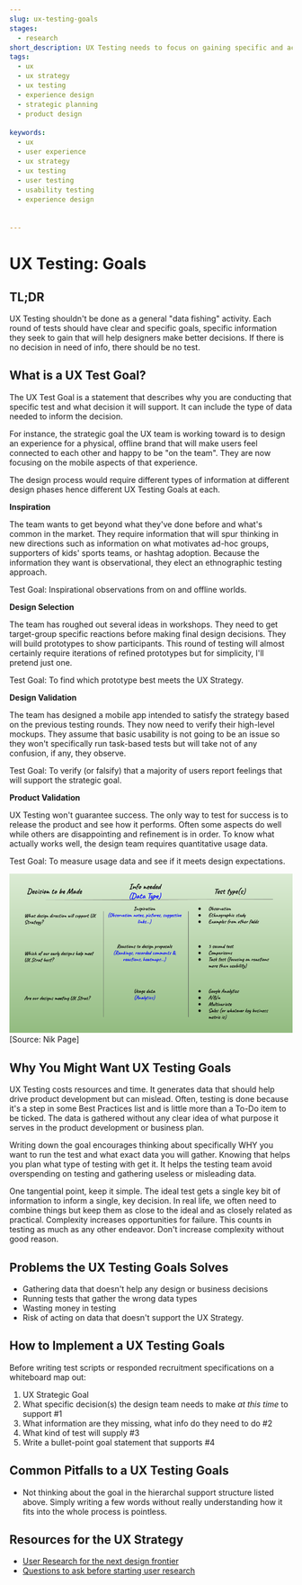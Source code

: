 ```yaml
---
slug: ux-testing-goals
stages:
  - research
short_description: UX Testing needs to focus on gaining specific and actionable information that will help the team make better-informed decisions that will, in turn, push the project toward fulfilling the overall UX Strategy. Setting clear goals will help achieve that.
tags:
  - ux
  - ux strategy
  - ux testing
  - experience design
  - strategic planning
  - product design
 
keywords:
  - ux
  - user experience
  - ux strategy
  - ux testing
  - user testing
  - usability testing
  - experience design
   
 
---
```

# UX Testing: Goals

## TL;DR

UX Testing shouldn't be done as a general "data fishing" activity. Each round of tests should have clear and specific goals, specific information they seek to gain that will help designers make better decisions. If there is no decision in need of info, there should be no test.

## What is a UX Test Goal?

The UX Test Goal is a statement that describes why you are conducting that specific test and what decision it will support. It can include the type of data needed to inform the decision.

For instance, the strategic goal the UX team is working toward is to design an experience for a physical, offline brand that will make users feel connected to each other and happy to be "on the team". They are now focusing on the mobile aspects of that experience. 

The design process would require different types of information at different design phases hence different UX Testing Goals at each.

**Inspiration**

The team wants to get beyond what they've done before and what's common in the market. They require information that will spur thinking in new directions such as information on what motivates ad-hoc groups, supporters of kids' sports teams, or hashtag adoption. Because the information they want is observational, they elect an ethnographic testing approach.

Test Goal: Inspirational observations from on and offline worlds.

**Design Selection**

The team has roughed out several ideas in workshops. They need to get target-group specific reactions before making final design decisions. They will build prototypes to show participants. This round of testing will almost certainly require iterations of refined prototypes but for simplicity, I'll pretend just one.

Test Goal: To find which prototype best meets the UX Strategy.

**Design Validation**

The team has designed a mobile app intended to satisfy the strategy based on the previous testing rounds. They now need to verify their high-level mockups. They assume that basic usability is not going to be an issue so they won't specifically run task-based tests but will take not of any confusion, if any, they observe.

Test Goal: To verify (or falsify) that a majority of users report feelings that will support the strategic goal.

**Product Validation**

UX Testing won't guarantee success. The only way to test for success is to release the product and see how it performs. Often some aspects do well while others are disappointing and refinement is in order. To know what actually works well, the design team requires quantitative usage data.

Test Goal: To measure usage data and see if it meets design expectations.

![UX Test Needs to Test Types Matrix Examples](/files/ux_test_needs_matrix_example.png)
[Source: Nik Page]

## Why You Might Want UX Testing Goals

UX Testing costs resources and time. It generates data that should help drive product development but can mislead. Often, testing is done because it's a step in some Best Practices list and is little more than a To-Do item to be ticked. The data is gathered without any clear idea of what purpose it serves in the product development or business plan.

Writing down the goal encourages thinking about specifically WHY you want to run the test and what exact data you will gather. Knowing that helps you plan what type of testing with get it. It helps the testing team avoid overspending on testing and gathering useless or misleading data.

One tangential point, keep it simple. The ideal test gets a single key bit of information to inform a single, key decision. In real life, we often need to combine things but keep them as close to the ideal and as closely related as practical. Complexity increases opportunities for failure. This counts in testing as much as any other endeavor. Don't increase complexity without good reason.

## Problems the UX Testing Goals Solves

* Gathering data that doesn't help any design or business decisions
* Running tests that gather the wrong data types
* Wasting money in testing
* Risk of acting on data that doesn't support the UX Strategy.

## How to Implement a UX Testing Goals
Before writing test scripts or responded recruitment specifications on a whiteboard map out:
1. UX Strategic Goal
2. What specific decision(s) the design team needs to make *at this time* to support #1
3. What information are they missing, what info do they need to do #2
4. What kind of test will supply #3
5. Write a bullet-point goal statement that supports #4



## Common Pitfalls to a UX Testing Goals

* Not thinking about the goal in the hierarchal support structure listed above. Simply writing a few words without really understanding how it fits into the whole process is pointless.


## Resources for the UX Strategy

* [User Research for the next design frontier](https://www.bbc.co.uk/gel/articles/user-research-for-the-next-design-frontier)
* [Questions to ask before starting user research](https://library.gv.com/questions-to-ask-before-starting-user-research-4607c2633f6f)

